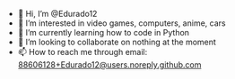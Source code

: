 - 👋 Hi, I’m @Edurado12
- 👀 I’m interested in video games, computers, anime, cars
- 🌱 I’m currently learning how to code in Python
- 💞️ I’m looking to collaborate on nothing at the moment
- 📫 How to reach me through email: 88606128+Edurado12@users.noreply.github.com

<!---
Edurado12/Edurado12 is a ✨ special ✨ repository because its `README.md` (this file) appears on your GitHub profile.
You can click the Preview link to take a look at your changes.
--->
